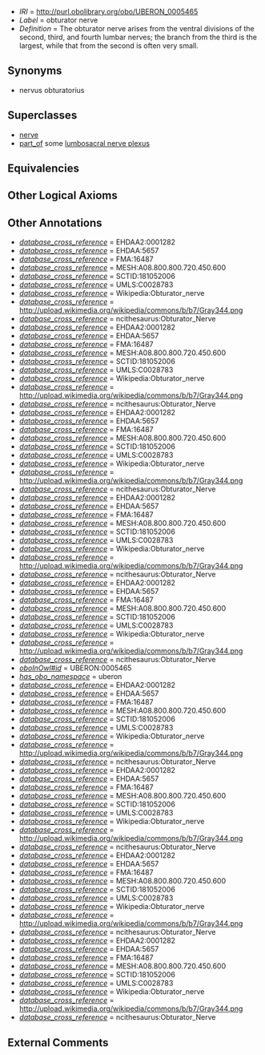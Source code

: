  * *IRI* = http://purl.obolibrary.org/obo/UBERON_0005465
 * *Label* = obturator nerve
 * *Definition* = The obturator nerve arises from the ventral divisions of the second, third, and fourth lumbar nerves; the branch from the third is the largest, while that from the second is often very small.

## Synonyms

 * nervus obturatorius

## Superclasses

 * [nerve](../../UBERON/21/UBERON_0001021.md)
 * [part_of](../../BFO/50/BFO_0000050.md) some [lumbosacral nerve plexus](../../UBERON/15/UBERON_0001815.md)

## Equivalencies


## Other Logical Axioms


## Other Annotations

 * *[database_cross_reference](../../ef/oboInOwl#hasDbXref.md)* = EHDAA2:0001282
 * *[database_cross_reference](../../ef/oboInOwl#hasDbXref.md)* = EHDAA:5657
 * *[database_cross_reference](../../ef/oboInOwl#hasDbXref.md)* = FMA:16487
 * *[database_cross_reference](../../ef/oboInOwl#hasDbXref.md)* = MESH:A08.800.800.720.450.600
 * *[database_cross_reference](../../ef/oboInOwl#hasDbXref.md)* = SCTID:181052006
 * *[database_cross_reference](../../ef/oboInOwl#hasDbXref.md)* = UMLS:C0028783
 * *[database_cross_reference](../../ef/oboInOwl#hasDbXref.md)* = Wikipedia:Obturator_nerve
 * *[database_cross_reference](../../ef/oboInOwl#hasDbXref.md)* = http://upload.wikimedia.org/wikipedia/commons/b/b7/Gray344.png
 * *[database_cross_reference](../../ef/oboInOwl#hasDbXref.md)* = ncithesaurus:Obturator_Nerve
 * *[database_cross_reference](../../ef/oboInOwl#hasDbXref.md)* = EHDAA2:0001282
 * *[database_cross_reference](../../ef/oboInOwl#hasDbXref.md)* = EHDAA:5657
 * *[database_cross_reference](../../ef/oboInOwl#hasDbXref.md)* = FMA:16487
 * *[database_cross_reference](../../ef/oboInOwl#hasDbXref.md)* = MESH:A08.800.800.720.450.600
 * *[database_cross_reference](../../ef/oboInOwl#hasDbXref.md)* = SCTID:181052006
 * *[database_cross_reference](../../ef/oboInOwl#hasDbXref.md)* = UMLS:C0028783
 * *[database_cross_reference](../../ef/oboInOwl#hasDbXref.md)* = Wikipedia:Obturator_nerve
 * *[database_cross_reference](../../ef/oboInOwl#hasDbXref.md)* = http://upload.wikimedia.org/wikipedia/commons/b/b7/Gray344.png
 * *[database_cross_reference](../../ef/oboInOwl#hasDbXref.md)* = ncithesaurus:Obturator_Nerve
 * *[database_cross_reference](../../ef/oboInOwl#hasDbXref.md)* = EHDAA2:0001282
 * *[database_cross_reference](../../ef/oboInOwl#hasDbXref.md)* = EHDAA:5657
 * *[database_cross_reference](../../ef/oboInOwl#hasDbXref.md)* = FMA:16487
 * *[database_cross_reference](../../ef/oboInOwl#hasDbXref.md)* = MESH:A08.800.800.720.450.600
 * *[database_cross_reference](../../ef/oboInOwl#hasDbXref.md)* = SCTID:181052006
 * *[database_cross_reference](../../ef/oboInOwl#hasDbXref.md)* = UMLS:C0028783
 * *[database_cross_reference](../../ef/oboInOwl#hasDbXref.md)* = Wikipedia:Obturator_nerve
 * *[database_cross_reference](../../ef/oboInOwl#hasDbXref.md)* = http://upload.wikimedia.org/wikipedia/commons/b/b7/Gray344.png
 * *[database_cross_reference](../../ef/oboInOwl#hasDbXref.md)* = ncithesaurus:Obturator_Nerve
 * *[database_cross_reference](../../ef/oboInOwl#hasDbXref.md)* = EHDAA2:0001282
 * *[database_cross_reference](../../ef/oboInOwl#hasDbXref.md)* = EHDAA:5657
 * *[database_cross_reference](../../ef/oboInOwl#hasDbXref.md)* = FMA:16487
 * *[database_cross_reference](../../ef/oboInOwl#hasDbXref.md)* = MESH:A08.800.800.720.450.600
 * *[database_cross_reference](../../ef/oboInOwl#hasDbXref.md)* = SCTID:181052006
 * *[database_cross_reference](../../ef/oboInOwl#hasDbXref.md)* = UMLS:C0028783
 * *[database_cross_reference](../../ef/oboInOwl#hasDbXref.md)* = Wikipedia:Obturator_nerve
 * *[database_cross_reference](../../ef/oboInOwl#hasDbXref.md)* = http://upload.wikimedia.org/wikipedia/commons/b/b7/Gray344.png
 * *[database_cross_reference](../../ef/oboInOwl#hasDbXref.md)* = ncithesaurus:Obturator_Nerve
 * *[database_cross_reference](../../ef/oboInOwl#hasDbXref.md)* = EHDAA2:0001282
 * *[database_cross_reference](../../ef/oboInOwl#hasDbXref.md)* = EHDAA:5657
 * *[database_cross_reference](../../ef/oboInOwl#hasDbXref.md)* = FMA:16487
 * *[database_cross_reference](../../ef/oboInOwl#hasDbXref.md)* = MESH:A08.800.800.720.450.600
 * *[database_cross_reference](../../ef/oboInOwl#hasDbXref.md)* = SCTID:181052006
 * *[database_cross_reference](../../ef/oboInOwl#hasDbXref.md)* = UMLS:C0028783
 * *[database_cross_reference](../../ef/oboInOwl#hasDbXref.md)* = Wikipedia:Obturator_nerve
 * *[database_cross_reference](../../ef/oboInOwl#hasDbXref.md)* = http://upload.wikimedia.org/wikipedia/commons/b/b7/Gray344.png
 * *[database_cross_reference](../../ef/oboInOwl#hasDbXref.md)* = ncithesaurus:Obturator_Nerve
 * *[oboInOwl#id](../../id/oboInOwl#id.md)* = UBERON:0005465
 * *[has_obo_namespace](../../ce/oboInOwl#hasOBONamespace.md)* = uberon
 * *[database_cross_reference](../../ef/oboInOwl#hasDbXref.md)* = EHDAA2:0001282
 * *[database_cross_reference](../../ef/oboInOwl#hasDbXref.md)* = EHDAA:5657
 * *[database_cross_reference](../../ef/oboInOwl#hasDbXref.md)* = FMA:16487
 * *[database_cross_reference](../../ef/oboInOwl#hasDbXref.md)* = MESH:A08.800.800.720.450.600
 * *[database_cross_reference](../../ef/oboInOwl#hasDbXref.md)* = SCTID:181052006
 * *[database_cross_reference](../../ef/oboInOwl#hasDbXref.md)* = UMLS:C0028783
 * *[database_cross_reference](../../ef/oboInOwl#hasDbXref.md)* = Wikipedia:Obturator_nerve
 * *[database_cross_reference](../../ef/oboInOwl#hasDbXref.md)* = http://upload.wikimedia.org/wikipedia/commons/b/b7/Gray344.png
 * *[database_cross_reference](../../ef/oboInOwl#hasDbXref.md)* = ncithesaurus:Obturator_Nerve
 * *[database_cross_reference](../../ef/oboInOwl#hasDbXref.md)* = EHDAA2:0001282
 * *[database_cross_reference](../../ef/oboInOwl#hasDbXref.md)* = EHDAA:5657
 * *[database_cross_reference](../../ef/oboInOwl#hasDbXref.md)* = FMA:16487
 * *[database_cross_reference](../../ef/oboInOwl#hasDbXref.md)* = MESH:A08.800.800.720.450.600
 * *[database_cross_reference](../../ef/oboInOwl#hasDbXref.md)* = SCTID:181052006
 * *[database_cross_reference](../../ef/oboInOwl#hasDbXref.md)* = UMLS:C0028783
 * *[database_cross_reference](../../ef/oboInOwl#hasDbXref.md)* = Wikipedia:Obturator_nerve
 * *[database_cross_reference](../../ef/oboInOwl#hasDbXref.md)* = http://upload.wikimedia.org/wikipedia/commons/b/b7/Gray344.png
 * *[database_cross_reference](../../ef/oboInOwl#hasDbXref.md)* = ncithesaurus:Obturator_Nerve
 * *[database_cross_reference](../../ef/oboInOwl#hasDbXref.md)* = EHDAA2:0001282
 * *[database_cross_reference](../../ef/oboInOwl#hasDbXref.md)* = EHDAA:5657
 * *[database_cross_reference](../../ef/oboInOwl#hasDbXref.md)* = FMA:16487
 * *[database_cross_reference](../../ef/oboInOwl#hasDbXref.md)* = MESH:A08.800.800.720.450.600
 * *[database_cross_reference](../../ef/oboInOwl#hasDbXref.md)* = SCTID:181052006
 * *[database_cross_reference](../../ef/oboInOwl#hasDbXref.md)* = UMLS:C0028783
 * *[database_cross_reference](../../ef/oboInOwl#hasDbXref.md)* = Wikipedia:Obturator_nerve
 * *[database_cross_reference](../../ef/oboInOwl#hasDbXref.md)* = http://upload.wikimedia.org/wikipedia/commons/b/b7/Gray344.png
 * *[database_cross_reference](../../ef/oboInOwl#hasDbXref.md)* = ncithesaurus:Obturator_Nerve
 * *[database_cross_reference](../../ef/oboInOwl#hasDbXref.md)* = EHDAA2:0001282
 * *[database_cross_reference](../../ef/oboInOwl#hasDbXref.md)* = EHDAA:5657
 * *[database_cross_reference](../../ef/oboInOwl#hasDbXref.md)* = FMA:16487
 * *[database_cross_reference](../../ef/oboInOwl#hasDbXref.md)* = MESH:A08.800.800.720.450.600
 * *[database_cross_reference](../../ef/oboInOwl#hasDbXref.md)* = SCTID:181052006
 * *[database_cross_reference](../../ef/oboInOwl#hasDbXref.md)* = UMLS:C0028783
 * *[database_cross_reference](../../ef/oboInOwl#hasDbXref.md)* = Wikipedia:Obturator_nerve
 * *[database_cross_reference](../../ef/oboInOwl#hasDbXref.md)* = http://upload.wikimedia.org/wikipedia/commons/b/b7/Gray344.png
 * *[database_cross_reference](../../ef/oboInOwl#hasDbXref.md)* = ncithesaurus:Obturator_Nerve

## External Comments

